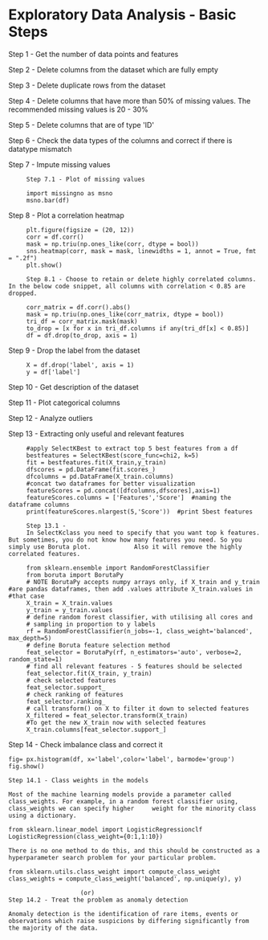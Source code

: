 # Exploratory Data Analysis - Basic Steps

Step 1 - Get the number of data points and features

Step 2 - Delete columns from the dataset which are fully empty

Step 3 - Delete duplicate rows from the dataset

Step 4 - Delete columns that have more than 50% of missing values. The recommended missing values is 20 - 30%

Step 5 - Delete columns that are of type 'ID'

Step 6 - Check the data types of the columns and correct if there is datatype mismatch

Step 7 - Impute missing values

         Step 7.1 - Plot of missing values
         
         import missingno as msno
         msno.bar(df)

Step 8 - Plot a correlation heatmap

         plt.figure(figsize = (20, 12))
         corr = df.corr()
         mask = np.triu(np.ones_like(corr, dtype = bool))
         sns.heatmap(corr, mask = mask, linewidths = 1, annot = True, fmt = ".2f")
         plt.show()
         
         Step 8.1 - Choose to retain or delete highly correlated columns. In the below code snippet, all columns with correlation < 0.85 are dropped. 
         
         corr_matrix = df.corr().abs() 
         mask = np.triu(np.ones_like(corr_matrix, dtype = bool))
         tri_df = corr_matrix.mask(mask)
         to_drop = [x for x in tri_df.columns if any(tri_df[x] < 0.85)]
         df = df.drop(to_drop, axis = 1)
         
Step 9 - Drop the label from the dataset

         X = df.drop('label', axis = 1)
         y = df['label']
         
Step 10 - Get description of the dataset

Step 11 - Plot categorical columns

Step 12 - Analyze outliers

Step 13 - Extracting only useful and relevant features

         #apply SelectKBest to extract top 5 best features from a df
         bestfeatures = SelectKBest(score_func=chi2, k=5)
         fit = bestfeatures.fit(X_train,y_train)
         dfscores = pd.DataFrame(fit.scores_)
         dfcolumns = pd.DataFrame(X_train.columns)
         #concat two dataframes for better visualization 
         featureScores = pd.concat([dfcolumns,dfscores],axis=1)
         featureScores.columns = ['Features','Score']  #naming the dataframe columns
         print(featureScores.nlargest(5,'Score'))  #print 5best features
         
         Step 13.1 - 
         In SelectKclass you need to specify that you want top k features. But sometimes, you do not know how many features you need. So you simply use Boruta plot.            Also it will remove the highly correlated features.
         
         from sklearn.ensemble import RandomForestClassifier
         from boruta import BorutaPy
         # NOTE BorutaPy accepts numpy arrays only, if X_train and y_train #are pandas dataframes, then add .values attribute X_train.values in #that case
         X_train = X_train.values
         y_train = y_train.values
         # define random forest classifier, with utilising all cores and
         # sampling in proportion to y labels
         rf = RandomForestClassifier(n_jobs=-1, class_weight='balanced', max_depth=5)
         # define Boruta feature selection method
         feat_selector = BorutaPy(rf, n_estimators='auto', verbose=2, random_state=1)
         # find all relevant features - 5 features should be selected
         feat_selector.fit(X_train, y_train)
         # check selected features
         feat_selector.support_
         # check ranking of features
         feat_selector.ranking_
         # call transform() on X to filter it down to selected features
         X_filtered = feat_selector.transform(X_train)
         #To get the new X_train now with selected features
         X_train.columns[feat_selector.support_]

Step 14 - Check imbalance class and correct it
    
    fig= px.histogram(df, x='label',color='label', barmode='group')
    fig.show()
    
    Step 14.1 - Class weights in the models
    
    Most of the machine learning models provide a parameter called class_weights. For example, in a random forest classifier using, class_weights we can specify higher     weight for the minority class using a dictionary.
    
    from sklearn.linear_model import LogisticRegressionclf
    LogisticRegression(class_weight={0:1,1:10})
    
    There is no one method to do this, and this should be constructed as a hyperparameter search problem for your particular problem. 
    
    from sklearn.utils.class_weight import compute_class_weight
    class_weights = compute_class_weight('balanced', np.unique(y), y)
    
                        (or)
    Step 14.2 - Treat the problem as anomaly detection
    
    Anomaly detection is the identification of rare items, events or observations which raise suspicions by differing significantly from the majority of the data. 
    

